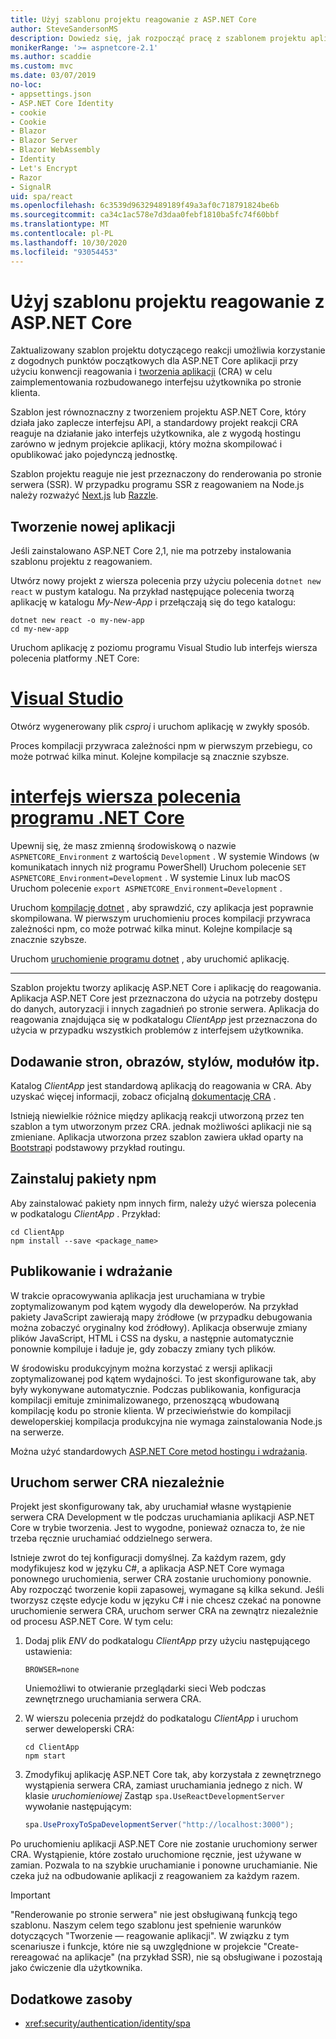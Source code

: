 ```yaml
---
title: Użyj szablonu projektu reagowanie z ASP.NET Core
author: SteveSandersonMS
description: Dowiedz się, jak rozpocząć pracę z szablonem projektu aplikacji jednostronicowej (SPA) ASP.NET Core na potrzeby reakcji i tworzenia aplikacji.
monikerRange: '>= aspnetcore-2.1'
ms.author: scaddie
ms.custom: mvc
ms.date: 03/07/2019
no-loc:
- appsettings.json
- ASP.NET Core Identity
- cookie
- Cookie
- Blazor
- Blazor Server
- Blazor WebAssembly
- Identity
- Let's Encrypt
- Razor
- SignalR
uid: spa/react
ms.openlocfilehash: 6c3539d96329489189f49a3af0c718791824be6b
ms.sourcegitcommit: ca34c1ac578e7d3daa0febf1810ba5fc74f60bbf
ms.translationtype: MT
ms.contentlocale: pl-PL
ms.lasthandoff: 10/30/2020
ms.locfileid: "93054453"
---
```

# <a name="use-the-react-project-template-with-aspnet-core"></a>Użyj szablonu projektu reagowanie z ASP.NET Core

Zaktualizowany szablon projektu dotyczącego reakcji umożliwia korzystanie z dogodnych punktów początkowych dla ASP.NET Core aplikacji przy użyciu konwencji reagowania i [tworzenia aplikacji](https://github.com/facebookincubator/create-react-app) (CRA) w celu zaimplementowania rozbudowanego interfejsu użytkownika po stronie klienta.

Szablon jest równoznaczny z tworzeniem projektu ASP.NET Core, który działa jako zaplecze interfejsu API, a standardowy projekt reakcji CRA reaguje na działanie jako interfejs użytkownika, ale z wygodą hostingu zarówno w jednym projekcie aplikacji, który można skompilować i opublikować jako pojedynczą jednostkę.

Szablon projektu reaguje nie jest przeznaczony do renderowania po stronie serwera (SSR). W przypadku programu SSR z reagowaniem na Node.js należy rozważyć [Next.js](https://github.com/zeit/next.js/) lub [Razzle](https://github.com/jaredpalmer/razzle).

## <a name="create-a-new-app"></a>Tworzenie nowej aplikacji

Jeśli zainstalowano ASP.NET Core 2,1, nie ma potrzeby instalowania szablonu projektu z reagowaniem.

Utwórz nowy projekt z wiersza polecenia przy użyciu polecenia `dotnet new react` w pustym katalogu. Na przykład następujące polecenia tworzą aplikację w katalogu *My-New-App* i przełączają się do tego katalogu:

```dotnetcli
dotnet new react -o my-new-app
cd my-new-app
```

Uruchom aplikację z poziomu programu Visual Studio lub interfejs wiersza polecenia platformy .NET Core:

# <a name="visual-studio"></a>[Visual Studio](#tab/visual-studio)

Otwórz wygenerowany plik *csproj* i uruchom aplikację w zwykły sposób.

Proces kompilacji przywraca zależności npm w pierwszym przebiegu, co może potrwać kilka minut. Kolejne kompilacje są znacznie szybsze.

# <a name="net-core-cli"></a>[interfejs wiersza polecenia programu .NET Core](#tab/netcore-cli)

Upewnij się, że masz zmienną środowiskową o nazwie `ASPNETCORE_Environment` z wartością `Development` . W systemie Windows (w komunikatach innych niż programu PowerShell) Uruchom polecenie `SET ASPNETCORE_Environment=Development` . W systemie Linux lub macOS Uruchom polecenie `export ASPNETCORE_Environment=Development` .

Uruchom [kompilację dotnet](/dotnet/core/tools/dotnet-build) , aby sprawdzić, czy aplikacja jest poprawnie skompilowana. W pierwszym uruchomieniu proces kompilacji przywraca zależności npm, co może potrwać kilka minut. Kolejne kompilacje są znacznie szybsze.

Uruchom [uruchomienie programu dotnet](/dotnet/core/tools/dotnet-run) , aby uruchomić aplikację.

---

Szablon projektu tworzy aplikację ASP.NET Core i aplikację do reagowania. Aplikacja ASP.NET Core jest przeznaczona do użycia na potrzeby dostępu do danych, autoryzacji i innych zagadnień po stronie serwera. Aplikacja do reagowania znajdująca się w podkatalogu *ClientApp* jest przeznaczona do użycia w przypadku wszystkich problemów z interfejsem użytkownika.

## <a name="add-pages-images-styles-modules-etc"></a>Dodawanie stron, obrazów, stylów, modułów itp.

Katalog *ClientApp* jest standardową aplikacją do reagowania w CRA. Aby uzyskać więcej informacji, zobacz oficjalną [dokumentację CRA](https://create-react-app.dev/docs/getting-started/) .

Istnieją niewielkie różnice między aplikacją reakcji utworzoną przez ten szablon a tym utworzonym przez CRA. jednak możliwości aplikacji nie są zmieniane. Aplikacja utworzona przez szablon zawiera układ oparty na [Bootstrap](https://getbootstrap.com/)i podstawowy przykład routingu.

## <a name="install-npm-packages"></a>Zainstaluj pakiety npm

Aby zainstalować pakiety npm innych firm, należy użyć wiersza polecenia w podkatalogu *ClientApp* . Przykład:

```console
cd ClientApp
npm install --save <package_name>
```

## <a name="publish-and-deploy"></a>Publikowanie i wdrażanie

W trakcie opracowywania aplikacja jest uruchamiana w trybie zoptymalizowanym pod kątem wygody dla deweloperów. Na przykład pakiety JavaScript zawierają mapy źródłowe (w przypadku debugowania można zobaczyć oryginalny kod źródłowy). Aplikacja obserwuje zmiany plików JavaScript, HTML i CSS na dysku, a następnie automatycznie ponownie kompiluje i ładuje je, gdy zobaczy zmiany tych plików.

W środowisku produkcyjnym można korzystać z wersji aplikacji zoptymalizowanej pod kątem wydajności. To jest skonfigurowane tak, aby były wykonywane automatycznie. Podczas publikowania, konfiguracja kompilacji emituje zminimalizowanego, przenoszącą wbudowaną kompilację kodu po stronie klienta. W przeciwieństwie do kompilacji deweloperskiej kompilacja produkcyjna nie wymaga zainstalowania Node.js na serwerze.

Można użyć standardowych [ASP.NET Core metod hostingu i wdrażania](xref:host-and-deploy/index).

## <a name="run-the-cra-server-independently"></a>Uruchom serwer CRA niezależnie

Projekt jest skonfigurowany tak, aby uruchamiał własne wystąpienie serwera CRA Development w tle podczas uruchamiania aplikacji ASP.NET Core w trybie tworzenia. Jest to wygodne, ponieważ oznacza to, że nie trzeba ręcznie uruchamiać oddzielnego serwera.

Istnieje zwrot do tej konfiguracji domyślnej. Za każdym razem, gdy modyfikujesz kod w języku C#, a aplikacja ASP.NET Core wymaga ponownego uruchomienia, serwer CRA zostanie uruchomiony ponownie. Aby rozpocząć tworzenie kopii zapasowej, wymagane są kilka sekund. Jeśli tworzysz częste edycje kodu w języku C# i nie chcesz czekać na ponowne uruchomienie serwera CRA, uruchom serwer CRA na zewnątrz niezależnie od procesu ASP.NET Core. W tym celu:

1. Dodaj plik *ENV* do podkatalogu *ClientApp* przy użyciu następującego ustawienia:

    ```
    BROWSER=none
    ```

    Uniemożliwi to otwieranie przeglądarki sieci Web podczas zewnętrznego uruchamiania serwera CRA.

2. W wierszu polecenia przejdź do podkatalogu *ClientApp* i uruchom serwer deweloperski CRA:

    ```console
    cd ClientApp
    npm start
    ```

3. Zmodyfikuj aplikację ASP.NET Core tak, aby korzystała z zewnętrznego wystąpienia serwera CRA, zamiast uruchamiania jednego z nich. W klasie *uruchomieniowej* Zastąp `spa.UseReactDevelopmentServer` wywołanie następującym:

    ```csharp
    spa.UseProxyToSpaDevelopmentServer("http://localhost:3000");
    ```

Po uruchomieniu aplikacji ASP.NET Core nie zostanie uruchomiony serwer CRA. Wystąpienie, które zostało uruchomione ręcznie, jest używane w zamian. Pozwala to na szybkie uruchamianie i ponowne uruchamianie. Nie czeka już na odbudowanie aplikacji z reagowaniem za każdym razem.

> [!IMPORTANT]
> "Renderowanie po stronie serwera" nie jest obsługiwaną funkcją tego szablonu. Naszym celem tego szablonu jest spełnienie warunków dotyczących "Tworzenie — reagowanie aplikacji". W związku z tym scenariusze i funkcje, które nie są uwzględnione w projekcie "Create-rereagować na aplikacje" (na przykład SSR), nie są obsługiwane i pozostają jako ćwiczenie dla użytkownika.

## <a name="additional-resources"></a>Dodatkowe zasoby

* <xref:security/authentication/identity/spa>

